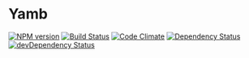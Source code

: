 # Yamb

[![NPM version](https://badge.fury.io/js/yamb.png)](http://badge.fury.io/js/yamb) [![Build Status](https://travis-ci.org/yamb/yamb.png?branch=master)](https://travis-ci.org/yamb/yamb) [![Code Climate](https://codeclimate.com/github/yamb/yamb.png)](https://codeclimate.com/github/yamb/yamb) [![Dependency Status](https://david-dm.org/yamb/yamb.png)](https://david-dm.org/yamb/yamb) [![devDependency Status](https://david-dm.org/yamb/yamb/dev-status.png)](https://david-dm.org/yamb/yamb#info=devDependencies)